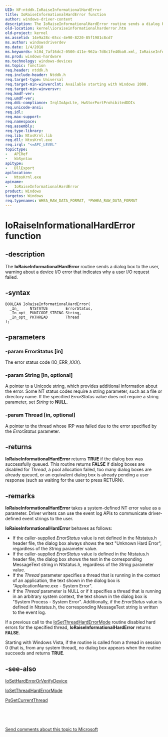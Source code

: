 ```yaml
---
UID: NF:ntddk.IoRaiseInformationalHardError
title: IoRaiseInformationalHardError function
author: windows-driver-content
description: The IoRaiseInformationalHardError routine sends a dialog box to the user, warning about a device I/O error that indicates why a user I/O request failed.
old-location: kernel\ioraiseinformationalharderror.htm
old-project: kernel
ms.assetid: 14e9a28c-65cc-4e90-8220-85f1981c8cd7
ms.author: windowsdriverdev
ms.date: 1/4/2018
ms.keywords: k104_7af16dc2-0500-411e-962a-7d8c1fe40ba0.xml, IoRaiseInformationalHardError routine [Kernel-Mode Driver Architecture], ntddk/IoRaiseInformationalHardError, IoRaiseInformationalHardError, kernel.ioraiseinformationalharderror
ms.prod: windows-hardware
ms.technology: windows-devices
ms.topic: function
req.header: ntddk.h
req.include-header: Ntddk.h
req.target-type: Universal
req.target-min-winverclnt: Available starting with Windows 2000.
req.target-min-winversvr: 
req.kmdf-ver: 
req.umdf-ver: 
req.ddi-compliance: IrqlIoApcLte, HwStorPortProhibitedDDIs
req.unicode-ansi: 
req.idl: 
req.max-support: 
req.namespace: 
req.assembly: 
req.type-library: 
req.lib: NtosKrnl.lib
req.dll: NtosKrnl.exe
req.irql: "<=APC_LEVEL"
topictype:
-	APIRef
-	kbSyntax
apitype:
-	DllExport
apilocation:
-	NtosKrnl.exe
apiname:
-	IoRaiseInformationalHardError
product: Windows
targetos: Windows
req.typenames: WHEA_RAW_DATA_FORMAT, *PWHEA_RAW_DATA_FORMAT
---
```


# IoRaiseInformationalHardError function


## -description


The <b>IoRaiseInformationalHardError</b> routine sends a dialog box to the user, warning about a device I/O error that indicates why a user I/O request failed.


## -syntax


````
BOOLEAN IoRaiseInformationalHardError(
  _In_     NTSTATUS        ErrorStatus,
  _In_opt_ PUNICODE_STRING String,
  _In_opt_ PKTHREAD        Thread
);
````


## -parameters




### -param ErrorStatus [in]

The error status code (IO_ERR_<i>XXX</i>). 


### -param String [in, optional]

A pointer to a Unicode string, which provides additional information about the error. Some NT status codes require a string parameter, such as a file or directory name. If the specified <i>ErrorStatus</i> value does not require a string parameter, set <i>String</i> to <b>NULL</b>.


### -param Thread [in, optional]

A pointer to the thread whose IRP was failed due to the error specified by the <i>ErrorStatus</i> parameter.


## -returns


<b>IoRaiseInformationalHardError</b> returns <b>TRUE</b> if the dialog box was successfully queued. This routine returns <b>FALSE</b> if dialog boxes are disabled for <i>Thread</i>, a pool allocation failed, too many dialog boxes are already queued, or an equivalent dialog box is already pending a user response (such as waiting for the user to press RETURN).



## -remarks


<b>IoRaiseInformationalHardError</b> takes a system-defined NT error value as a parameter. Driver writers can use the event log APIs to communicate driver-defined event strings to the user.

<b>IoRaiseInformationalHardError</b> behaves as follows:
<ul>
<li>If the caller-supplied <i>ErrorStatus</i> value is not defined in the Ntstatus.h header file, the dialog box always shows the text "Unknown Hard Error", regardless of the <i>String</i> parameter value.</li>
<li>If the caller-supplied <i>ErrorStatus</i> value is defined in the Ntstatus.h header file, the dialog box shows the text in the corresponding MessageText string in Ntstatus.h, regardless of the <i>String</i> parameter value.</li>
<li>If the <i>Thread</i> parameter specifies a thread that is running in the context of an application, the text shown in the dialog box is "ApplicationName.exe - System Error".</li>
<li>If the <i>Thread</i> parameter is NULL or if it specifies a thread that is running in an arbitrary system context, the text shown in the dialog box is "System Process - System Error". Additionally, if the <i>ErrorStatus</i> value is defined in Ntstatus.h, the corresponding MessageText string is written to the event log.</li>
</ul>If a previous call to the <a href="..\ntddk\nf-ntddk-iosetthreadharderrormode.md">IoSetThreadHardErrorMode</a> routine disabled hard errors for the specified thread, <b>IoRaiseInformationalHardError</b> returns <b>FALSE</b>.

Starting with Windows Vista, if the routine is called from a thread in session 0 (that is, from any system thread), no dialog box appears when the routine succeeds and returns <b>TRUE</b>.



## -see-also

<a href="..\ntddk\nf-ntddk-iosetharderrororverifydevice.md">IoSetHardErrorOrVerifyDevice</a>

<a href="..\ntddk\nf-ntddk-iosetthreadharderrormode.md">IoSetThreadHardErrorMode</a>

<a href="..\wdm\nf-wdm-psgetcurrentthread.md">PsGetCurrentThread</a>

 

 

<a href="mailto:wsddocfb@microsoft.com?subject=Documentation%20feedback [kernel\kernel]:%20IoRaiseInformationalHardError routine%20 RELEASE:%20(1/4/2018)&amp;body=%0A%0APRIVACY STATEMENT%0A%0AWe use your feedback to improve the documentation. We don't use your email address for any other purpose, and we'll remove your email address from our system after the issue that you're reporting is fixed. While we're working to fix this issue, we might send you an email message to ask for more info. Later, we might also send you an email message to let you know that we've addressed your feedback.%0A%0AFor more info about Microsoft's privacy policy, see http://privacy.microsoft.com/en-us/default.aspx." title="Send comments about this topic to Microsoft">Send comments about this topic to Microsoft</a>

